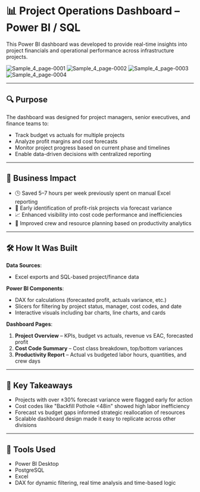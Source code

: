# 📊 Project Operations Dashboard – Power BI / SQL

This Power BI dashboard was developed to provide real-time insights into project financials and operational performance across infrastructure projects.

![Sample_4_page-0001](https://github.com/user-attachments/assets/d9db8db1-b6b7-4743-9425-606a207d2fa5)
![Sample_4_page-0002](https://github.com/user-attachments/assets/adce5e23-596f-439a-b9a1-c0fe5a46bdad)
![Sample_4_page-0003](https://github.com/user-attachments/assets/37f24a97-cd76-473b-8793-59438c8e26b1)
![Sample_4_page-0004](https://github.com/user-attachments/assets/6d58a783-9e4d-4a57-a482-b264a549192f)

---

## 🔍 Purpose

The dashboard was designed for project managers, senior executives, and finance teams to:

- Track budget vs actuals for multiple projects
- Analyze profit margins and cost forecasts
- Monitor project progress based on current phase and timelines
- Enable data-driven decisions with centralized reporting

---

## 🎯 Business Impact

- 🕒 Saved 5–7 hours per week previously spent on manual Excel reporting
- 🚧 Early identification of profit-risk projects via forecast variance
- 📈 Enhanced visibility into cost code performance and inefficiencies
- 👷 Improved crew and resource planning based on productivity analytics

---

## 🛠️ How It Was Built

**Data Sources**:
- Excel exports and SQL-based project/finance data

**Power BI Components**:
- DAX for calculations (forecasted profit, actuals variance, etc.)
- Slicers for filtering by project status, manager, cost codes, and date
- Interactive visuals including bar charts, line charts, and cards

**Dashboard Pages**:
1. **Project Overview** – KPIs, budget vs actuals, revenue vs EAC, forecasted profit
2. **Cost Code Summary** – Cost class breakdown, top/bottom variances
3. **Productivity Report** – Actual vs budgeted labor hours, quantities, and crew days

---

## 🔑 Key Takeaways

- Projects with over ±30% forecast variance were flagged early for action
- Cost codes like "Backfill Pothole <48in" showed high labor inefficiency
- Forecast vs budget gaps informed strategic reallocation of resources
- Scalable dashboard design made it easy to replicate across other divisions

---

## 🧰 Tools Used

- Power BI Desktop
- PostgreSQL
- Excel
- DAX for dynamic filtering, real time analysis and time-based logic
